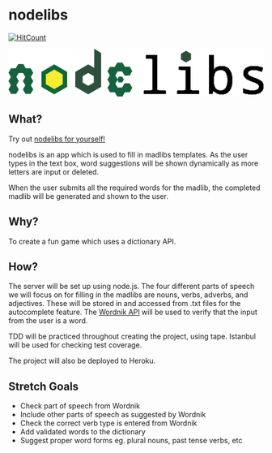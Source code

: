 # nodelibs

[![HitCount](https://hitt.herokuapp.com/{username||org}/nodelibs.svg)](https://github.com/vanillasquad/nodelibs)

![nodelibs-image](img/nodelib-logo-black.png)


## What?

Try out [nodelibs for yourself!](https://hidden-wildwood-59018.herokuapp.com/)

nodelibs is an app which is used to fill in madlibs templates. As the user types
in the text box, word suggestions will be shown dynamically as more letters are
input or deleted.

When the user submits all the required words for the madlib, the completed
madlib will be generated and shown to the user.


## Why?

To create a fun game which uses a dictionary API.

## How?

The server will be set up using node.js. The four different parts of speech we
will focus on for filling in the madlibs are nouns, verbs, adverbs, and
adjectives. These will be stored in and accessed from .txt files for the
autocomplete feature. The [Wordnik API](http://developer.wordnik.com/) will be
used to verify that the input from the user is a word.

TDD will be practiced throughout creating the project, using tape. Istanbul will
be used for checking test coverage.

The project will also be deployed to Heroku.

## Stretch Goals

* Check part of speech from Wordnik
* Include other parts of speech as suggested by Wordnik
* Check the correct verb type is entered from Wordnik
* Add validated words to the dictionary
* Suggest proper word forms eg. plural nouns, past tense verbs, etc
